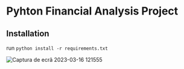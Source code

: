 # Pyhton Financial Analysis Project

## Installation 
run `python install -r requirements.txt`

![Captura de ecrã 2023-03-16 121555](https://user-images.githubusercontent.com/118630526/225614533-0a732e03-02f3-4040-808a-fc960ba4c415.png)
